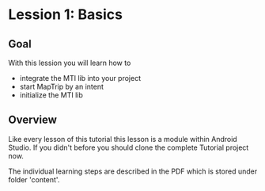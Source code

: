 # Lession 1: Basics
## Goal
With this lession you will learn how to
* integrate the MTI lib into your project
* start MapTrip by an intent
* initialize the MTI lib

## Overview
Like every lesson of this tutorial this lesson is a module within Android Studio.
If you didn't before you should clone the complete Tutorial project now.

The individual learning steps are described in the PDF which is stored under folder 'content'.
